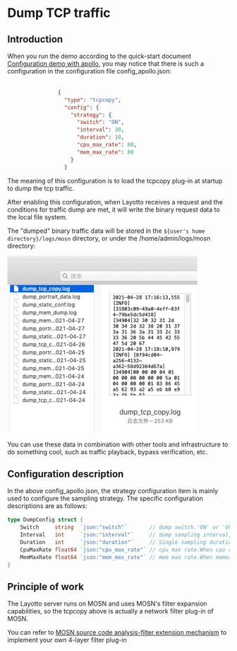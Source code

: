 # Dump TCP traffic

## Introduction

When you run the demo according to the quick-start document [Configuration demo with apollo](start/configuration/start-apollo.md), you may notice that there is such a configuration in the configuration file config_apollo.json:

```json

                {
                  "type": "tcpcopy",
                  "config": {
                    "strategy": {
                      "switch": "ON",
                      "interval": 30,
                      "duration": 10,
                      "cpu_max_rate": 80,
                      "mem_max_rate": 80
                    }
                  }

```

The meaning of this configuration is to load the tcpcopy plug-in at startup to dump the tcp traffic.

After enabling this configuration, when Layotto receives a request and the conditions for traffic dump are met, it will write the binary request data to the local file system.

The "dumped" binary traffic data will be stored in the `${user's home directory}/logs/mosn` directory, or under the /home/admin/logs/mosn directory:

![img.png](/img/tcp_dump.png)

You can use these data in combination with other tools and infrastructure to do something cool, such as traffic playback, bypass verification, etc.

## Configuration description

In the above config_apollo.json, the strategy configuration item is mainly used to configure the sampling strategy. The specific configuration descriptions are as follows:

```go
type DumpConfig struct {
	Switch     string  `json:"switch"`       // dump switch.'ON' or 'OFF'
	Interval   int     `json:"interval"`     // dump sampling interval, unit: second
	Duration   int     `json:"duration"`     // Single sampling duration,unit: second
	CpuMaxRate float64 `json:"cpu_max_rate"` // cpu max rate.When cpu rate bigger than this threshold,dump function will be fused
	MemMaxRate float64 `json:"mem_max_rate"` // mem max rate.When memory rate bigger than this threshold,dump function will be fused
}
```

## Principle of work

The Layotto server runs on MOSN and uses MOSN's filter expansion capabilities, so the tcpcopy above is actually a network filter plug-in of MOSN.

You can refer to [MOSN source code analysis-filter extension mechanism](https://mosn.io/blog/code/mosn-filters/) to implement your own 4-layer filter plug-in